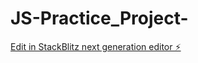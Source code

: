 # JS-Practice_Project-

[Edit in StackBlitz next generation editor ⚡️](https://stackblitz.com/~/github.com/ishwarmundhe/JS-Practice_Project-)